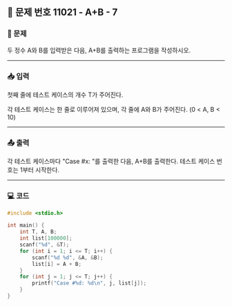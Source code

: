 ## 📝 문제 번호 11021 - A+B - 7

### 📌 문제
두 정수 A와 B를 입력받은 다음, A+B를 출력하는 프로그램을 작성하시오.

---

### 📥 입력
첫째 줄에 테스트 케이스의 개수 T가 주어진다.

각 테스트 케이스는 한 줄로 이루어져 있으며, 각 줄에 A와 B가 주어진다. (0 < A, B < 10)

---

### 📤 출력
각 테스트 케이스마다 "Case #x: "를 출력한 다음, A+B를 출력한다. 테스트 케이스 번호는 1부터 시작한다.

---

### 💻 코드
```c
#include <stdio.h>

int main() {
	int T, A, B;
	int list[100000];
	scanf("%d", &T);
	for (int i = 1; i <= T; i++) {
		scanf("%d %d", &A, &B);
		list[i] = A + B;
	}
	for (int j = 1; j <= T; j++) {
		printf("Case #%d: %d\n", j, list[j]);
	}
}
```
